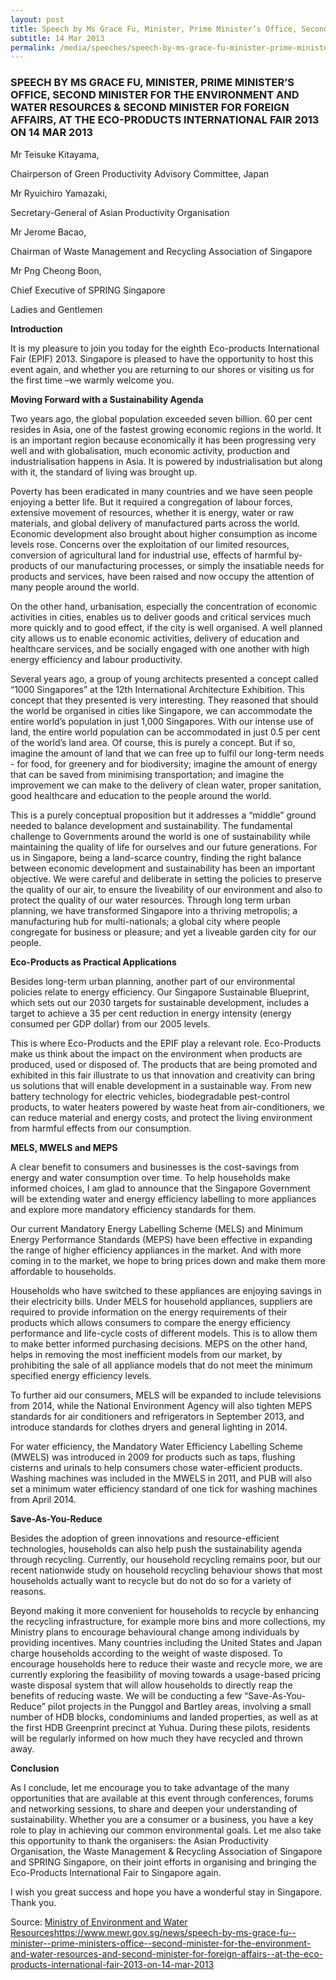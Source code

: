 ```yaml
---
layout: post
title: Speech by Ms Grace Fu, Minister, Prime Minister’s Office, Second Minister for the Environment and Water Resources & Second Minister for Foreign Affairs, at the Eco-products International Fair 2013 on 14 Mar 2013
subtitle: 14 Mar 2013
permalink: /media/speeches/speech-by-ms-grace-fu-minister-prime-minister-s-office-second-minister-for-the-environment-and-water-resources-second-minister
---
```


### SPEECH BY MS GRACE FU, MINISTER, PRIME MINISTER’S OFFICE, SECOND MINISTER FOR THE ENVIRONMENT AND WATER RESOURCES & SECOND MINISTER FOR FOREIGN AFFAIRS, AT THE ECO-PRODUCTS INTERNATIONAL FAIR 2013 ON 14 MAR 2013

Mr Teisuke Kitayama,

Chairperson of Green Productivity Advisory Committee, Japan

Mr Ryuichiro Yamazaki,

Secretary-General of Asian Productivity Organisation

Mr Jerome Bacao,

Chairman of Waste Management and Recycling Association of Singapore

Mr Png Cheong Boon,

Chief Executive of SPRING Singapore

Ladies and Gentlemen

**Introduction**

It is my pleasure to join you today for the eighth Eco-products International Fair (EPIF) 2013. Singapore is pleased to have the opportunity to host this event again, and whether you are returning to our shores or visiting us for the first time –we warmly welcome you.

**Moving Forward with a Sustainability Agenda**

Two years ago, the global population exceeded seven billion. 60 per cent resides in Asia, one of the fastest growing economic regions in the world. It is an important region because economically it has been progressing very well and with globalisation, much economic activity, production and industrialisation happens in Asia. It is powered by industrialisation but along with it, the standard of living was brought up.

Poverty has been eradicated in many countries and we have seen people enjoying a better life. But it required a congregation of labour forces, extensive movement of resources, whether it is energy, water or raw materials, and global delivery of manufactured parts across the world. Economic development also brought about higher consumption as income levels rose. Concerns over the exploitation of our limited resources, conversion of agricultural land for industrial use, effects of harmful by-products of our manufacturing processes, or simply the insatiable needs for products and services, have been raised and now occupy the attention of many people around the world.

On the other hand, urbanisation, especially the concentration of economic activities in cities, enables us to deliver goods and critical services much more quickly and to good effect, if the city is well organised. A well planned city allows us to enable economic activities, delivery of education and healthcare services, and be socially engaged with one another with high energy efficiency and labour productivity.

Several years ago, a group of young architects presented a concept called “1000 Singapores” at the 12th International Architecture Exhibition. This concept that they presented is very interesting. They reasoned that should the world be organised in cities like Singapore, we can accommodate the entire world’s population in just 1,000 Singapores. With our intense use of land, the entire world population can be accommodated in just 0.5 per cent of the world’s land area. Of course, this is purely a concept. But if so, imagine the amount of land that we can free up to fulfil our long-term needs - for food, for greenery and for biodiversity; imagine the amount of energy that can be saved from minimising transportation; and imagine the improvement we can make to the delivery of clean water, proper sanitation, good healthcare and education to the people around the world.

This is a purely conceptual proposition but it addresses a “middle” ground needed to balance development and sustainability. The fundamental challenge to Governments around the world is one of sustainability while maintaining the quality of life for ourselves and our future generations. For us in Singapore, being a land-scarce country, finding the right balance between economic development and sustainability has been an important objective. We were careful and deliberate in setting the policies to preserve the quality of our air, to ensure the liveability of our environment and also to protect the quality of our water resources. Through long term urban planning, we have transformed Singapore into a thriving metropolis; a manufacturing hub for multi-nationals; a global city where people congregate for business or pleasure; and yet a liveable garden city for our people.

**Eco-Products as Practical Applications**

Besides long-term urban planning, another part of our environmental policies relate to energy efficiency. Our Singapore Sustainable Blueprint, which sets out our 2030 targets for sustainable development, includes a target to achieve a 35 per cent reduction in energy intensity (energy consumed per GDP dollar) from our 2005 levels.

This is where Eco-Products and the EPIF play a relevant role. Eco-Products make us think about the impact on the environment when products are produced, used or disposed of. The products that are being promoted and exhibited in this fair illustrate to us that innovation and creativity can bring us solutions that will enable development in a sustainable way. From new battery technology for electric vehicles, biodegradable pest-control products, to water heaters powered by waste heat from air-conditioners, we can reduce material and energy costs, and protect the living environment from harmful effects from our consumption.

**MELS, MWELS and MEPS**

A clear benefit to consumers and businesses is the cost-savings from energy and water consumption over time. To help households make informed choices, I am glad to announce that the Singapore Government will be extending water and energy efficiency labelling to more appliances and explore more mandatory efficiency standards for them.

Our current Mandatory Energy Labelling Scheme (MELS) and Minimum Energy Performance Standards (MEPS) have been effective in expanding the range of higher efficiency appliances in the market. And with more coming in to the market, we hope to bring prices down and make them more affordable to households.

Households who have switched to these appliances are enjoying savings in their electricity bills. Under MELS for household appliances, suppliers are required to provide information on the energy requirements of their products which allows consumers to compare the energy efficiency performance and life-cycle costs of different models. This is to allow them to make better informed purchasing decisions. MEPS on the other hand, helps in removing the most inefficient models from our market, by prohibiting the sale of all appliance models that do not meet the minimum specified energy efficiency levels.

To further aid our consumers, MELS will be expanded to include televisions from 2014, while the National Environment Agency will also tighten MEPS standards for air conditioners and refrigerators in September 2013, and introduce standards for clothes dryers and general lighting in 2014.

For water efficiency, the Mandatory Water Efficiency Labelling Scheme (MWELS) was introduced in 2009 for products such as taps, flushing cisterns and urinals to help consumers chose water-efficient products. Washing machines was included in the MWELS in 2011, and PUB will also set a minimum water efficiency standard of one tick for washing machines from April 2014.

**Save-As-You-Reduce**

Besides the adoption of green innovations and resource-efficient technologies, households can also help push the sustainability agenda through recycling. Currently, our household recycling remains poor, but our recent nationwide study on household recycling behaviour shows that most households actually want to recycle but do not do so for a variety of reasons.

Beyond making it more convenient for households to recycle by enhancing the recycling infrastructure, for example more bins and more collections, my Ministry plans to encourage behavioural change among individuals by providing incentives. Many countries including the United States and Japan charge households according to the weight of waste disposed. To encourage households here to reduce their waste and recycle more, we are currently exploring the feasibility of moving towards a usage-based pricing waste disposal system that will allow households to directly reap the benefits of reducing waste. We will be conducting a few “Save-As-You-Reduce” pilot projects in the Punggol and Bartley areas, involving a small number of HDB blocks, condominiums and landed properties, as well as at the first HDB Greenprint precinct at Yuhua. During these pilots, residents will be regularly informed on how much they have recycled and thrown away.

**Conclusion**

As I conclude, let me encourage you to take advantage of the many opportunities that are available at this event through conferences, forums and networking sessions, to share and deepen your understanding of sustainability. Whether you are a consumer or a business, you have a key role to play in achieving our common environmental goals. Let me also take this opportunity to thank the organisers: the Asian Productivity Organisation, the Waste Management & Recycling Association of Singapore and SPRING Singapore, on their joint efforts in organising and bringing the Eco-Products International Fair to Singapore again.

I wish you great success and hope you have a wonderful stay in Singapore. Thank you.

Source: [<a href="https://www.mewr.gov.sg/news/speech-by-ms-grace-fu--minister--prime-ministers-office--second-minister-for-the-environment-and-water-resources-and-second-minister-for-foreign-affairs--at-the-eco-products-international-fair-2013-on-14-mar-2013" target="_blank">Ministry of Environment and Water Resources</a>](http://www.jtc.gov.sg/industrial-land-and-space/Pages/cleantech-park.aspx)https://www.mewr.gov.sg/news/speech-by-ms-grace-fu--minister--prime-ministers-office--second-minister-for-the-environment-and-water-resources-and-second-minister-for-foreign-affairs--at-the-eco-products-international-fair-2013-on-14-mar-2013